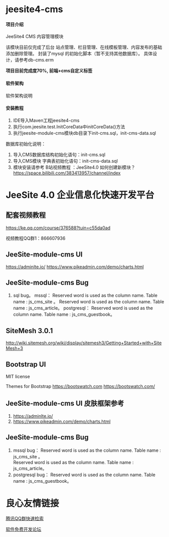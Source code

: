 # jeesite4-cms

#### 项目介绍

JeeSite4 CMS 内容管理模块

该模块目前仅完成了后台 站点管理、栏目管理、在线模板管理、内容发布的基础添加删除管理。 封装了mysql 的初始化脚本（暂不支持其他数据库）。
具体设计，请参考db-cms.erm


 **项目目前完成度70%, 前端+cms自定义标签** 

#### 软件架构
软件架构说明


#### 安装教程

1. IDE导入Maven工程jeesite4-cms
2. 执行com.jeesite.test.InitCoreData中initCoreData()方法
3. 执行jeesite-module-cms模块db目录下init-cms.sql，init-cms-data.sql


数据库初始化说明：
1. 导入CMS数据库结构初始化语句：init-cms.sql
2. 导入CMS模块 字典表初始化语句：init-cms-data.sql
3.  模块安装请参考 B站视频教程 ：JeeSite4.0 如何创建新模块？
	https://space.bilibili.com/383413957/channel/index



# JeeSite 4.0 企业信息化快速开发平台

## 配套视频教程

https://ke.qq.com/course/376588?tuin=c55da0ad

视频教程QQ群1：866607936

## JeeSite-module-cms UI

https://adminlte.io/
https://www.pikeadmin.com/demo/charts.html

## JeeSite-module-cms Bug
01. sql bug。
mssql：
Reserved word is used as the column name. Table name : js_cms_site 。
Reserved word is used as the column name. Table name : js_cms_article。
postgresql：
Reserved word is used as the column name. Table name : js_cms_guestbook。


## SiteMesh 3.0.1
http://wiki.sitemesh.org/wiki/display/sitemesh3/Getting+Started+with+SiteMesh+3
## Bootstrap UI  
MIT license

Themes for Bootstrap https://bootswatch.com
https://bootswatch.com/



## JeeSite-module-cms UI 皮肤框架参考

1. https://adminlte.io/
2. https://www.pikeadmin.com/demo/charts.html

## JeeSite-module-cms Bug
1. mssql bug：
Reserved word is used as the column name. Table name : js_cms_site 。  
Reserved word is used as the column name. Table name : js_cms_article。
2. postgresql bug： 
Reserved word is used as the column name. Table name : js_cms_guestbook。

 # 良心友情链接

[腾讯QQ群快速检索](http://u.720life.cn/s/8cf73f7c)

[软件免费开发论坛](http://u.720life.cn/s/bbb01dc0)